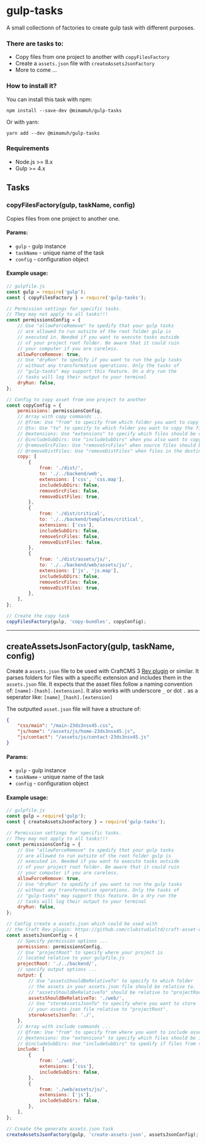 # gulp-tasks

A small collectionn of factories to create gulp task with different purposes.

### There are tasks to:
* Copy files from one project to another with `copyFilesFactory`
* Create a `assets.json` file with `createAssetsJsonFactory`
* More to come ...


### How to install it?
You can install this task with npm:
```
npm install --save-dev @mimamuh/gulp-tasks
```
Or with yarn:
```
yarn add --dev @mimamuh/gulp-tasks
```

### Requirements
* Node.js >= 8.x
* Gulp >= 4.x




## Tasks

### copyFilesFactory(gulp, taskName, config)

Copies files from one project to another one.

#### Params:
* `gulp` - gulp instance
* `taskName` - unique name of the task
* `config` - configuration object

#### Example usage:
```js
// gulpfile.js
const gulp = require('gulp');
const { copyFilesFactory } = require('gulp-tasks');

// Permission settings for specific tasks.
// They may not apply to all tasks!!!
const permissionsConfig = {
	// Use "allowForceRemove" to spedify that your gulp tasks
	// are allowed to run outsite of the root folder gulp is
	// executed in. Needed if you want to execute tasks outside
	// of your project root folder. Be aware that it could ruin
	// your computer if you are careless.
	allowForceRemove: true,
	// Use "dryRun" to spedify if you want to run the gulp tasks
	// without any transformative operations. Only the tasks of
	// "gulp-tasks" may support this feature. On a dry run the
	// tasks will log their output to your terminal
	dryRun: false,
};

// Config to copy asset from one project to another
const copyConfig = {
	permissions: permissionsConfig,
	// Array with copy commands ...
	// @from: Use "from" to specify from which folder you want to copy files.
	// @to: Use "to" to specify to which folder you want to copy the files.
	// @extensions: Use "extensions" to specify which files should be copied based on their extension.
	// @includeSubDirs: Use "includeSubDirs" when you also want to copy files from subdirectories. Defaults to "false". Files copied from subdirectories keep their folder structure.
	// @removeSrcFiles: Use "removeSrcFiles" when source files should be deleted after they have been copied to their destination. Defaults to "false".
	// @removeDistFiles: Use "removeDistFiles" when files in the destination directory should be removed before new files will be copied there. It only removes files which match the same extension patterns like the source files. Defaults to "false".
	copy: [
		{
			from: './dist/',
			to: './../backend/web',
			extensions: ['css', 'css.map'],
			includeSubDirs: false,
			removeSrcFiles: false,
			removeDistFiles: true,
		},
		{
			from: './dist/critical',
			to: './../backend/templates/critical',
			extensions: ['css'],
			includeSubDirs: false,
			removeSrcFiles: false,
			removeDistFiles: false,
		},
		{
			from: './dist/assets/js/',
			to: './../backend/web/assets/js/',
			extensions: ['js', 'js.map'],
			includeSubDirs: false,
			removeSrcFiles: false,
			removeDistFiles: true,
		},
	],
};

// Create the copy task
copyFilesFactory(gulp, 'copy-bundles', copyConfig);
```



---------------------------------------------------------------




## createAssetsJsonFactory(gulp, taskName, config)

Create a `assets.json` file to be used with CraftCMS 3 [Rev plugin](https://github.com/clubstudioltd/craft-asset-rev) or similar. It parses folders for files with a specific extension and includes them in the `assets.json` file. It expects that the asset files follow a naming convention of: `[name]-[hash].[extension]`. It also works with underscore `_` or dot `.` as a seperator like: `[name]_[hash].[extension]`

The outputted `asset.json` file will have a structure of:
```json
{
	"css/main": "/main-23ds3nsx45.css",
	"js/home": "/assets/js/home-23ds3nsx45.js",
	"js/contact": "/assets/js/contact-23ds3nsx45.js"
}
```

#### Params:
* `gulp` - gulp instance
* `taskName` - unique name of the task
* `config` - configuration object

#### Example usage:
```js
// gulpfile.js
const gulp = require('gulp');
const { createAssetsJsonFactory } = require('gulp-tasks');

// Permission settings for specific tasks.
// They may not apply to all tasks!!!
const permissionsConfig = {
	// Use "allowForceRemove" to spedify that your gulp tasks
	// are allowed to run outsite of the root folder gulp is
	// executed in. Needed if you want to execute tasks outside
	// of your project root folder. Be aware that it could ruin
	// your computer if you are careless.
	allowForceRemove: true,
	// Use "dryRun" to spedify if you want to run the gulp tasks
	// without any transformative operations. Only the tasks of
	// "gulp-tasks" may support this feature. On a dry run the
	// tasks will log their output to your terminal
	dryRun: false,
};

// Config create a assets.json which could be used with
// the Craft Rev plugin: https://github.com/clubstudioltd/craft-asset-rev
const assetsJsonConfig = {
	// Specify permission options ...
	permissions: permissionsConfig,
	// Use "projectRoot" to specify where your project is
	// located relative to your gulpfile.js
	projectRoot: './../backend/',
	// specify output options ...
	output: {
		// Use "assetsShouldBeRelativeTo" to specify to which folder
		// the assets in your assets.json file should be relative to.
		// "assetsShouldBeRelativeTo" should be relative to "projectRoot".
		assetsShouldBeRelativeTo: './web/',
		// Use "storeAssetsJsonTo" to specify where you want to store
		// your assets.json file relative to "projectRoot".
		storeAssetsJsonTo: './',
	},
	// Array with include commands ...
	// @from: Use "from" to specify from where you want to include assets to your assets.json.
	// @extensions: Use "extensions" to specify which files should be included in your assets.json based on their extension.
	// @includeSubDirs: Use "includeSubDirs" to spedify if files from subdirectories should be included. Defaults to "false".
	include: [
		{
			from: './web',
			extensions: ['css'],
			includeSubDirs: false,
		},
		{
			from: './web/assets/js/',
			extensions: ['js'],
			includeSubDirs: false,
		},
	],
};

// Create the generate assets.json task
createAssetsJsonFactory(gulp, 'create-assets-json', assetsJsonConfig);
```
